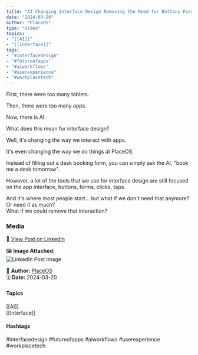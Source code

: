 ```yaml
---
title: "AI Changing Interface Design Removing the Need for Buttons Forms and Clicks"  
date: "2024-03-20"  
author: "PlaceOS"  
type: "Video"  
topics:  
- "[[AI]]"  
- "[[Interface]]"   
tags:  
- "#interfacedesign"  
- "#futureofapps"  
- "#aiworkflows"  
- "#userexperience"  
- "#workplacetech"  
---
```

First, there were too many tablets.

Then, there were too many apps.

Now, there is AI.

What does this mean for interface design?

Well, it's changing the way we interact with apps.

It's even changing the way we do things at PlaceOS.

Instead of filling out a desk booking form, you can simply ask the AI, "book me a desk tomorrow".

However, a lot of the tools that we use for interface design are still focused on the app interface, buttons, forms, clicks, taps.

And it's where most people start... but what if we don't need that anymore? Or need it as much?  
What if we could remove that interaction?

### Media

🔗 [View Post on LinkedIn](https://www.linkedin.com/feed/update/urn:li:activity:7176345514991316992)  
  
🖼 **Image Attached:**  
![LinkedIn Post Image](https://media.licdn.com/dms/image/v2/D5610AQHgM79batnQ5A/videocover-high/videocover-high/0/1710974018457?e=1742263200&v=beta&t=8Jx6dm569VXGP_xAw-By17xpFziJjsXl0nLDVu1Zx8o)  
  
👤 **Author:** [PlaceOS](https://www.linkedin.com/company/placeos/)  
🗓️ **Date:** 2024-03-20

#### Topics

[[AI]]  
[[Interface]]  

#### Hashtags

#interfacedesign #futureofapps #aiworkflows #userexperience #workplacetech